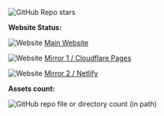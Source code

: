 ![GitHub Repo stars](https://img.shields.io/github/stars/016622/wiki?style=flat)


**Website Status:**

![Website](https://img.shields.io/website?url=https%3A%2F%2F016622.xyz) [Main Website](https://016622.xyz)

![Website](https://img.shields.io/website?url=https%3A%2F%2F016622.pages.dev%2F) [Mirror 1 / Cloudflare Pages](https://016622.pages.dev)

![Website](https://img.shields.io/website?url=https%3A%2F%2F016622.netlify.app) [Mirror 2 / Netlify](https://016622.netlify.app)

**Assets count:**

![GitHub repo file or directory count (in path)](https://img.shields.io/github/directory-file-count/016622/assets/icon)
